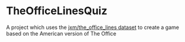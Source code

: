 # TheOfficeLinesQuiz

A project which uses the [jxm/the_office_lines dataset](https://huggingface.co/datasets/jxm/the_office_lines/blob/main/README.md) to create a game based on the American version of The Office 
